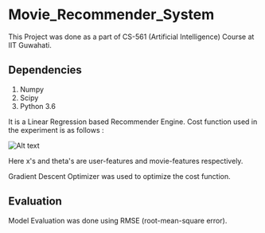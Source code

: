 # Movie_Recommender_System
This Project was done as a part of CS-561 (Artificial Intelligence) Course at IIT Guwahati.


## Dependencies
1. Numpy
2. Scipy
3. Python 3.6

It is a Linear Regression based Recommender Engine. Cost function used in the experiment is as follows :


![Alt text](http://www.holehouse.org/mlclass/16_Recommender_Systems_files/Image%20[17].png "Optional title")

Here x's and theta's are user-features and movie-features respectively.

Gradient Descent Optimizer was used to optimize the cost function.

## Evaluation
Model Evaluation was done using RMSE (root-mean-square error).
